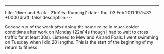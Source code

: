 ---
title: 'River and Back - 21m19s [Running]'
date: Thu, 03 Feb 2011 19:15:32 +0000
draft: false
description:---

Second run of the week after doing the same route in much colder conditions after work on Monday (22m14s though I had to wait to cross traffic for at least 30s). Listened to Mew and Air and Foals. I went swimming on Tuesday when I did 20 lengths. This is the start of the beginning of my return to fitness.